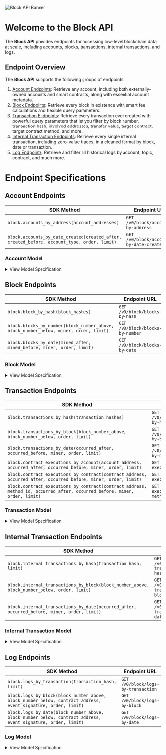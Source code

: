 ![Block API Banner](https://files.readme.io/888a1d9-TRSP_DocBanner_Block.png)
# Welcome to the Block API

The **Block API** provides endpoints for accessing low-level blockchain data at scale, including accounts, blocks, transactions, internal transactions, and logs.

## Endpoint Overview
The **Block API** supports the following groups of endpoints:
 

1. [Account Endpoints](https://github.com/TransposeData/transpose-python-sdk/blob/main/docs/block.md#Account-Endpoints): Retrieve any account, including both externally-owned accounts and smart contracts, along with essential account metadata.
2. [Block Endpoints](https://github.com/TransposeData/transpose-python-sdk/blob/main/docs/block.md#Block-Endpoints): Retrieve every block in existence with smart fee calculations and flexible query parameters.
3. [Transaction Endpoints](https://github.com/TransposeData/transpose-python-sdk/blob/main/docs/block.md#Transaction-Endpoints): Retrieve every transaction ever created with powerful query parameters that let you filter by block number, transaction hash, involved addresses, transfer value, target contract, target contract method, and more.
4. [Internal Transaction Endpoints](https://github.com/TransposeData/transpose-python-sdk/blob/main/docs/block.md#Internal-Transaction-Endpoints): Retrieve every single internal transaction, including zero-value traces, in a cleaned format by block, date or transaction.
5. [Log Endpoints](https://github.com/TransposeData/transpose-python-sdk/blob/main/docs/block.md#Log-Endpoints): Retrieve and filter all historical logs by account, topic, contract, and much more.


# Endpoint Specifications

## Account Endpoints
| SDK Method                                                                                  | Endpoint URL                       | Returns         |
| ------------------------------------------------------------------------------------------- | ---------------------------------- | --------------- |
| `block.accounts_by_address(account_addresses)`                                              | `GET /v0/block/accounts-by-address`      | `List[Account]` |
| `block.accounts_by_date_created(created_after, created_before, account_type, order, limit)` | `GET /v0/block/accounts-by-date-created` | `List[Account]` |

### Account Model
<details>
<summary>View Model Specification</summary>

The **Account Model** represents a single account. This includes both externally-owned accounts and smart contracts. The **Account Model** follows the following structure: 

| Name              | Description                                                                                 | Type        |
| ----------------- | ------------------------------------------------------------------------------------------- | ----------- |
| account_address   | The address of the account (as a checksum address)                                          | `string`    |
| created_timestamp | The date at which the account was first created (following the pattern 2022-05-10T17:32:22) | `date-time` |
| account_type      | The type of the account. (One of `eoa` or `contract`)                                       | `string`    |
| eth_balance       | The ETH balance of the account (in Wei)                                                     | `integer`   |

</details>


## Block Endpoints
| SDK Method                                                                            | Endpoint URL               | Returns       |
| ------------------------------------------------------------------------------------- | -------------------------- | ------------- |
| `block.block_by_hash(block_hashes)`                                                   | `GET /v0/block/blocks-by-hash`   | `List[Block]` |
| `block.blocks_by_number(block_number_above, block_number_below, miner, order, limit)` | `GET /v0/block/blocks-by-number` | `List[Block]` |
| `block.blocks_by_date(mined_after, mined_before, miner, order, limit)`                | `GET /v0/block/blocks-by-date`   | `List[Block]` |

### Block Model
<details>
<summary>View Model Specification</summary>

The **Block Model** represents a single block. The **Block Model** follows the following structure:

| Name                | Description                                                                 | Type        |
| ------------------- | --------------------------------------------------------------------------- | ----------- |
| block_number        | The block's number.                                                         | `integer`   |
| block_hash          | The hash of all the block's contents.                                       | `string`    |
| timestamp           | The block's timestamp (in ISO-8601 format).                                 | `date-time` |
| raw_block_data_url  | The URL of the block's raw JSON data in the Transpose CDN.                  | `url`       |
| parent_hash         | The block hash of the block's parent.                                       | `string`    |
| mix_hash            | The block's mix hash, used in the proof of work algorithm.                  | `string`    |
| nonce               | The block's nonce, used in the proof of work algorithm.                     | `string`    |
| sha3_uncles         | The hash of the block's uncle blocks.                                       | `string`    |
| difficulty          | The block's mining difficulty.                                              | `integer`   |
| total_difficulty    | Total difficulty of all blocks up until the block.                          | `integer`   |
| size                | The block's size (in bytes).                                                | `integer`   |
| base_fee_per_gas    | The base fee to include a transaction in the block (in Wei per gas unit).   | `integer`   |
| gas_limit           | The maximum amount of gas that can be used in the block (in gas units).     | `integer`   |
| gas_used            | The amount of gas used in the block (in gas units).                         | `integer`   |
| total_fees_burned   | The amount of transaction fees burned in the block (see EIP-1559) (in Wei). | `integer`   |
| total_fees_rewarded | The amount of transaction fees rewarded to the miner of the block (in Wei). | `integer`   |
| total_fees_saved    | The amount of transaction fees saved by transactions in the block (in Wei). | `integer`   |
| transaction_count   | The number of transactions in the block.                                    | `integer`   |
| miner               | The address of the miner who mined the block.                               | `string`    |
| mining_reward       | The amount rewarded to the miner of the block (in Wei).                     | `integer`   |
| uncle_count         | The number of uncle blocks included in the block.                           | `integer`   |
| uncles              | The uncle blocks included in the block (maximum 2 uncles per block).        | `array`     |

</details>

## Transaction Endpoints
| SDK Method                                                                                                                 | Endpoint URL                                     | Returns             |
| -------------------------------------------------------------------------------------------------------------------------- | ------------------------------------------------ | ------------------- |
| `block.transactions_by_hash(transaction_hashes)`                                                                           | `GET /v0/block/transactions-by-hash`                   | `List[Transaction]` |
| `block.transactions_by_block(block_number_above, block_number_below, order, limit)`                                        | `GET /v0/block/transactions-by-block`                  | `List[Transaction]` |
| `block.transactions_by_date(occurred_after, occurred_before, miner, order, limit)`                                         | `GET /v0/block/transactions-by-date`                   | `List[Transaction]` |
| `block.contract_executions_by_account(account_address, occurred_after, occurred_before, miner, order, limit)`              | `GET /v0/block/contract-executions-by-account`         | `List[Transaction]` |
| `block.contract_executions_by_contract(contract_address, occurred_after, occurred_before, miner, order, limit)`            | `GET /v0/block/contract-executions-by-contract`        | `List[Transaction]` |
| `block.contract_executions_by_contract(contract_address, method_id, occurred_after, occurred_before, miner, order, limit)` | `GET /v0/block/contract-executions-by-contract-method` | `List[Transaction]` |

### Transaction Model
<details>
<summary>View Model Specification</summary>

The **Transaction Model** represents a single transaction. The **Transaction Model** follows the following structure:

| Name                       | Description                                                                                                            | Type        |
| -------------------------- | ---------------------------------------------------------------------------------------------------------------------- | ----------- |
| transaction_hash           | The transaction hash at which the transfer occurred.                                                                   | `string`    |
| timestamp                  | The timestamp of the transfer (in ISO-8601 format).                                                                    | `date-time` |
| block_number               | The block number the transaction was included in.                                                                      | `integer`   |
| category                   | The category of the ENS name transfer (one of `mint`, `send`, `burn`).                                                 | `string`    |
| base_fee_per_gas           | The base fee to include a transaction in the block (in Wei per gas unit).                                              | `integer`   |
| max_priority_fee_per_gas   | The maximum priority fee used by the transaction (in Wei per gas unit).                                                | `integer`   |
| max_fee_per_gas            | The maximum fee used by the transaction (in Wei per gas unit).                                                         | `integer`   |
| gas_limit                  | The maximum amount of gas that can be used in the block (in gas units).                                                | `integer`   |
| gas_used                   | The amount of gas used in the block (in gas units).                                                                    | `integer`   |
| gas_price                  | The actual price of gas used in the transaction (in Wei per gas unit).                                                 | `integer`   |
| transaction_fee            | The gas fee paid by the transaction (in Wei).                                                                          | `integer`   |
| fees_burned                | The amount of transaction fees burned by the transaction (see EIP-1559) (in Wei).                                      | `integer`   |
| fees_rewarded              | The amount of transaction fees rewarded to the miner of the transaction (in Wei).                                      | `integer`   |
| fees_saved                 | The amount of transaction fees saved by the transaction (in Wei).                                                      | `integer`   |
| nonce                      | The transaction sender's nonce.                                                                                        | `integer`   |
| position                   | The position of the transaction in the block.                                                                          | `integer`   |
| type                       | The type of the transaction (see EIP-1559, EIP-2718).                                                                  | `integer`   |
| from                       | The address of the sender.                                                                                             | `string`    |
| to                         | The address of the receiver.                                                                                           | `string`    |
| value                      | The amount sent by the transaction (in Wei).                                                                           | `integer`   |
| method_id                  | The 10-character method ID of the target contract method that was called by the transaction, if any (e.g. 0x23b872dd). | `string`    |
| method_args                | A list of 64-character arguments used to call the target contract method, if any.                                      | `array`     |
| contract_address           | The address of the contract created by the transaction, if any.                                                        | `string`    |
| internal_transaction_count | The number of internal transactions produced in the transaction                                                        | `integer`   |
| log_count                  | The number of logs produced in the transaction.                                                                        | `integer`   |

</details>


## Internal Transaction Endpoints
| SDK Method                                                                                   | Endpoint URL                             | Returns                     |
| -------------------------------------------------------------------------------------------- | ---------------------------------------- | --------------------------- |
| `block.internal_transactions_by_hash(transaction_hash, limit)`                               | `GET /v0/block/internal-transactions-by-hash`  | `List[InternalTransaction]` |
| `block.internal_transactions_by_block(block_number_above, block_number_below, order, limit)` | `GET /v0/block/internal-transactions-by-block` | `List[InternalTransaction]` |
| `block.internal_transactions_by_date(occurred_after, occurred_before, miner, order, limit)`  | `GET /v0/block/internal-transactions-by-date`  | `List[InternalTransaction]` |

### Internal Transaction Model
<details>
<summary>View Model Specification</summary>

The **Internal Transaction Model** represents a single internal transaction (also known as an EVM trace). The **Internal Transaction Model** follows the following structure:

| Name                 | Description                                                             | Type        |
| -------------------- | ----------------------------------------------------------------------- | ----------- |
| block_number         | The block number the transaction was included in.                       | `integer`   |
| transaction_position | The position of the parent transaction in the block.                    | `integer`   |
| trace_address        | The full array address of the internal transaction trace.               | `array`     |
| transaction_hash     | The transaction hash at which the transfer occurred.                    | `string`    |
| timestamp            | The timestamp of the transfer (in ISO-8601 format).                     | `date-time` |
| category             | The category of the ENS name transfer (one of `mint`, `send`, `burn`).  | `string`    |
| gas_limit            | The maximum amount of gas that can be used in the block (in gas units). | `integer`   |
| gas_used             | The amount of gas used in the block (in gas units).                     | `integer`   |
| trace_type           | The type of EVM trace that created the internal transaction.            | `integer`   |
| call_type            | The call type of the internal transaction trace.                        | `integer`   |
| from                 | The address of the sender.                                              | `string`    |
| to                   | The address of the receiver.                                            | `string`    |
| value                | The amount sent by the transaction (in Wei).                            | `integer`   |
| contract_address     | The address of the contract created by the transaction, if any.         | `string`    |

</details>


## Log Endpoints
| SDK Method                                                                                                     | Endpoint URL                  | Returns     |
| -------------------------------------------------------------------------------------------------------------- | ----------------------------- | ----------- |
| `block.logs_by_transaction(transaction_hash, limit)`                                                           | `GET /v0/block/logs-by-transaction` | `List[Log]` |
| `block.logs_by_block(block_number_above, block_number_below, contract_address, event_signature, order, limit)` | `GET /v0/block/logs-by-block`       | `List[Log]` |
| `block.logs_by_date(block_number_above, block_number_below, contract_address, event_signature, order, limit)`  | `GET /v0/block/logs-by-date`        | `List[Log]` |

### Log Model
<details>
<summary>View Model Specification</summary>

The **Log Model** represents a single transaction log. The **Log Model** follows the following structure:

| Name                 | Description                                             | Type        |
| -------------------- | ------------------------------------------------------- | ----------- |
| block_number         | The block number the transaction was included in.       | `integer`   |
| log_index            | The index of the log in the block.                      | `integer`   |
| transaction_position | The position of the parent transaction in the block.    | `integer`   |
| transaction_hash     | The transaction hash at which the transfer occurred.    | `string`    |
| timestamp            | The timestamp of the transfer (in ISO-8601 format).     | `date-time` |
| address              | The address of the smart contract that emitted the log. | `string`    |
| topics               | The topics of the log (maximum 4 topics per log).       | `array`     |
| data                 | The data of the log (bytes data as a hex string).       | `string`    |

</details>